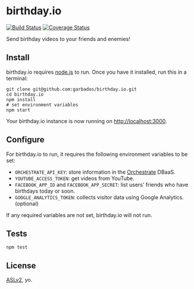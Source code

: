 # birthday.io

[![Build Status](https://travis-ci.org/garbados/birthday.io.svg)](https://travis-ci.org/garbados/birthday.io)
[![Coverage Status](https://coveralls.io/repos/garbados/birthday.io/badge.png)](https://coveralls.io/r/garbados/birthday.io)

Send birthday videos to your friends and enemies!

## Install

birthday.io requires [node.js](http://nodejs.org/) to run. Once you have it installed, run this in a terminal:

    git clone git@github.com:garbados/birthday.io.git
    cd birthday.io
    npm install
    # set environment variables
    npm start

Your birthday.io instance is now running on <http://localhost:3000>.

## Configure

For birthday.io to run, it requires the following environment variables to be set:

* `ORCHESTRATE_API_KEY`: store information in the [Orchestrate](http://orchestrate.io/) DBaaS.
* `YOUTUBE_ACCESS_TOKEN`: get videos from YouTube.
* `FACEBOOK_APP_ID` and `FACEBOOK_APP_SECRET`: list users' friends who have birthdays today or soon.
* `GOOGLE_ANALYTICS_TOKEN`: collects visitor data using Google Analytics. (optional)

If any required variables are not set, birthday.io will not run.

## Tests

    npm test

## License

[ASLv2](http://www.apache.org/licenses/LICENSE-2.0), yo.
